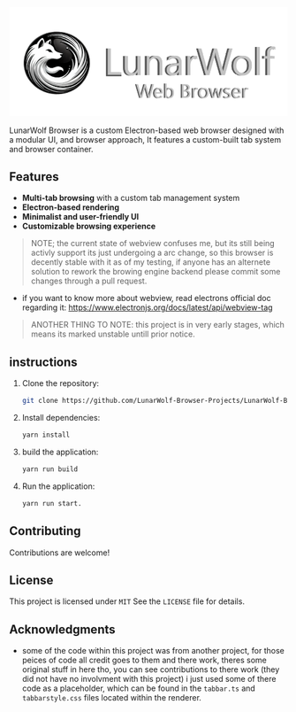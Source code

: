 ![LunarWolf Banner](static/app_banner/app_banner_refined.png)

LunarWolf Browser is a custom Electron-based web browser designed with a modular UI, and browser approach, It features a custom-built tab system and browser container.

## Features
- **Multi-tab browsing** with a custom tab management system
- **Electron-based rendering**
- **Minimalist and user-friendly UI**
- **Customizable browsing experience**

> NOTE; the current state of webview confuses me, but its still being activly support its just undergoing a arc change, so this browser is decently stable with it as of my testing, if anyone has an alternete solution to rework the browing engine backend please commit some changes through a pull request.

+ if you want to know more about webview, read electrons official doc regarding it: https://www.electronjs.org/docs/latest/api/webview-tag

> ANOTHER THING TO NOTE: this project is in very early stages, which means its marked unstable untill prior notice.

## instructions
1. Clone the repository:
   ```sh
   git clone https://github.com/LunarWolf-Browser-Projects/LunarWolf-Browser-Desktop.git
   ```
2. Install dependencies:
   ```sh
   yarn install
   ```
3. build the application:
   ```sh
   yarn run build
   ```
4. Run the application:
   ```sh
   yarn run start.
   ```

## Contributing
Contributions are welcome!

## License
This project is licensed under `MIT` See the `LICENSE` file for details.

## Acknowledgments
- some of the code within this project was from another project, for those peices of code all credit goes to them and there work, theres some original stuff in here tho, you can see contributions to there work (they did not have no involvment with this project) i just used some of there code as a placeholder, which can be found in the `tabbar.ts` and `tabbarstyle.css` files located within the renderer.
